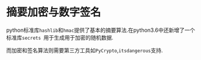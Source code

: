 # 摘要加密与数字签名

python标准库`hashlib`和`hmac`提供了基本的摘要算法.在python3.6中还新增了一个标准库`secrets `用于生成用于加密的随机数据.

而加密和签名算法则需要第三方工具如`PyCrypto`,`itsdangerous`支持.
